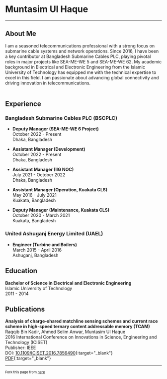 # Muntasim Ul Haque

---

## About Me
<div class="about-me">
I am a seasoned telecommunications professional with a strong focus on submarine cable systems and network operations. Since 2016, I have been a key contributor at Bangladesh Submarine Cables PLC, playing pivotal roles in major projects like SEA-ME-WE 5 and SEA-ME-WE 62. My academic background in Electrical and Electronic Engineering from the Islamic University of Technology has equipped me with the technical expertise to excel in this field. I am passionate about advancing global connectivity and driving innovation in telecommunications.
</div><br>
  
## Experience

### Bangladesh Submarine Cables PLC (BSCPLC)
  - **Deputy Manager (SEA-ME-WE 6 Project)**  
	October 2022 - Present  
	Dhaka, Bangladesh  

  - **Assistant Manager (Development)**  
	October 2022 - Present  
	Dhaka, Bangladesh  

  - **Assistant Manager (IIG NOC)**  
    July 2021 - October 2022  
	Dhaka, Bangladesh  

  - **Assistant Manager (Operation, Kuakata CLS)**  
	May 2016 - July 2021  
	Kuakata, Bangladesh  

  - **Deputy Manager (Maintenance, Kuakata CLS)**  
	October 2020 - March 2021  
	Kuakata, Bangladesh  

### United Ashuganj Energy Limited (UAEL)
  - **Engineer (Turbine and Boilers)**  
	March 2015 - April 2016  
	Ashuganj, Bangladesh  

## Education

**Bachelor of Science in Electrical and Electronic Engineering**  
Islamic University of Technology  
2011 - 2014

## Publications

**Analysis of charge-shared matchline sensing schemes and current race scheme in high-speed ternary content addressable memory (TCAM)**  
Raqqib Bin Kadir, Ahmed Selim Anwar, Muntasim Ul Haque  
2016 International Conference on Innovations in Science, Engineering and Technology (ICISET)  
Publisher: IEEE  
DOI: [10.1109/ICISET.2016.7856490](https://ieeexplore.ieee.org/document/7856490#:~:text=DOI%3A%2010.1109/ICISET.2016.7856490){:target="_blank"}  
[PDF](https://mega.nz/file/7IAGwRgA#IUDTS7mYArwtloYyYOpVU6hfhNQrHJ4xFYuz8BCQ3sE){:target="_blank"}

---

<p style="font-size:11px">Fork this page from <a href="https://github.com/muntasimulhaque/muntasimulhaque.github.io" target="_blank">here</a></p>

